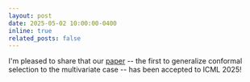 ```yaml
---
layout: post
date: 2025-05-02 10:00:00-0400
inline: true
related_posts: false
---
```


I'm pleased to share that our [paper](https://arxiv.org/abs/2505.00917) -- the first to generalize conformal selection to the multivariate case -- has been accepted to ICML 2025!